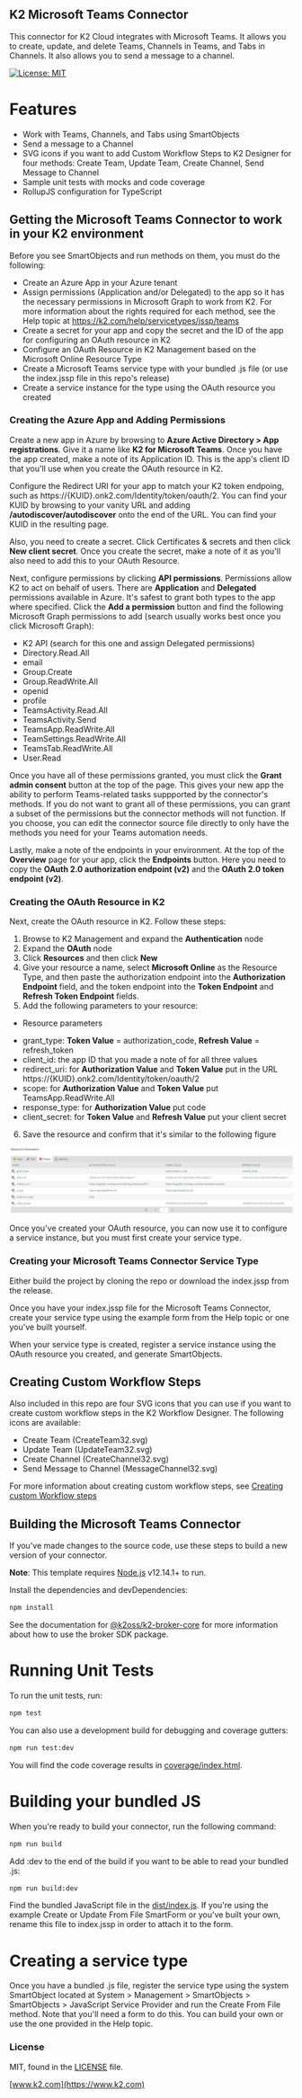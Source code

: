 ## K2 Microsoft Teams Connector

This connector for K2 Cloud integrates with Microsoft Teams. It allows you to create, update, and delete Teams, Channels in Teams, and Tabs in Channels. It also allows you to send a message to a channel.

[![License: MIT](https://img.shields.io/badge/License-MIT-yellow.svg)](https://opensource.org/licenses/MIT)

# Features

  - Work with Teams, Channels, and Tabs using SmartObjects
  - Send a message to a Channel
  - SVG icons if you want to add Custom Workflow Steps to K2 Designer for four methods: Create Team, Update Team, Create Channel, Send Message to Channel
  - Sample unit tests with mocks and code coverage
  - RollupJS configuration for TypeScript


## Getting the Microsoft Teams Connector to work in your K2 environment

Before you see SmartObjects and run methods on them, you must do the following:

 - Create an Azure App in your Azure tenant
 - Assign permissions (Application and/or Delegated) to the app so it has the necessary permissions
 in Microsoft Graph to work from K2. For more information about the rights required for each method, see the Help topic at https://k2.com/help/servicetypes/jssp/teams
 - Create a secret for your app and copy the secret and the ID of the app for configuring an OAuth resource in K2
 - Configure an OAuth Resource in K2 Management based on the Microsoft Online Resource Type
 - Create a Microsoft Teams service type with your bundled .js file (or use the index.jssp file in this repo's release)
 - Create a service instance for the type using the OAuth resource you created

 ### Creating the Azure App and Adding Permissions
 
 Create a new app in Azure by browsing to **Azure Active Directory > App registrations**. Give it a name like **K2 for Microsoft Teams**. Once you have the app created, make a note of its Application ID. This is the app's client ID that you'll use when you create the OAuth resource in K2.

 Configure the Redirect URI for your app to match your K2 token endpoing, such as https://{KUID}.onk2.com/Identity/token/oauth/2. You can find your KUID by browsing to your vanity URL and adding **/autodiscover/autodiscover** onto the end of the URL. You can find your KUID in the resulting page.

 Also, you need to create a secret. Click Certificates & secrets and then click **New client secret**. Once you create the secret, make a note of it as you'll also need to add this to your OAuth Resource.

 Next, configure permissions by clicking **API permissions**. Permissions allow K2 to act on behalf of users. There are **Application** and **Delegated** permissions available in Azure. It's safest to grant both types to the app where specified. Click the **Add a permission** button and find the following Microsoft Graph permissions to add (search usually works best once you click Microsoft Graph):

  + K2 API (search for this one and assign Delegated permissions)
  + Directory.Read.All
  + email
  + Group.Create
  + Group.ReadWrite.All
  + openid
  + profile
  + TeamsActivity.Read.All
  + TeamsActivity.Send
  + TeamsApp.ReadWrite.All
  + TeamSettings.ReadWrite.All
  + TeamsTab.ReadWrite.All
  + User.Read

  Once you have all of these permissions granted, you must click the **Grant admin consent** button at the top of the page. This gives your new app the ability to perform Teams-related tasks suppported by the connector's methods. If you do not want to grant all of these permissions, you can grant a subset of the permissions but the connector methods will not function. If you choose, you can edit the connector source file directly to only have the methods you need for your Teams automation needs.

  Lastly, make a note of the endpoints in your environment. At the top of the **Overview** page for your app, click the **Endpoints** button. Here you need to copy the **OAuth 2.0 authorization endpoint (v2)** and the **OAuth 2.0 token endpoint (v2)**.  

  ### Creating the OAuth Resource in K2

  Next, create the OAuth resource in K2. Follow these steps:
  
  1. Browse to K2 Management and expand the **Authentication** node
  2. Expand the **OAuth** node
  3. Click **Resources** and then click **New**
  4. Give your resource a name, select **Microsoft Online** as the Resource Type, and then paste the authorization endpoint into the **Authorization Endpoint** field, and the token endpoint into the **Token Endpoint** and **Refresh Token Endpoint** fields.
  5. Add the following parameters to your resource:
  * Resource parameters
   + grant_type: **Token Value** = authorization_code, **Refresh Value** = refresh_token
   + client_id: the app ID that you made a note of for all three values
   + redirect_uri: for **Authorization Value** and **Token Value** put in the URL https://{KUID}.onk2.com/Identity/token/oauth/2
   + scope: for **Authorization Value** and **Token Value** put TeamsApp.ReadWrite.All
   + response_type: for **Authorization Value** put code
   + client_secret: for **Token Value** and **Refresh Value** put your client secret
  6. Save the resource and confirm that it's similar to the following figure

  ![Example OAuth Resource for Microsoft Teams](/OAuthResource.png)

  Once you've created your OAuth resource, you can now use it to configure a service instance, but you must first create your service type.

  ### Creating your Microsoft Teams Connector Service Type

  Either build the project by cloning the repo or download the index.jssp from the release.

  Once you have your index.jssp file for the Microsoft Teams Connector, create your service type using the example form from the Help topic or one you've built yourself.

  When your service type is created, register a service instance using the OAuth resource you created, and generate SmartObjects.

## Creating Custom Workflow Steps

Also included in this repo are four SVG icons that you can use if you want to create custom workflow steps in the K2 Workflow Designer. The following icons are available:
+ Create Team (CreateTeam32.svg)
+ Update Team (UpdateTeam32.svg)
+ Create Channel (CreateChannel32.svg)
+ Send Message to Channel (MessageChannel32.svg)

For more information about creating custom workflow steps, see [Creating custom Workflow steps](https://help.k2.com/onlinehelp/k2cloud/DevRef/current/default.htm#Extend/WF/Steps/Steps-Creating.htm%3FTocPath%3DExtending%2520K2%2520Cloud%7CCustom%2520workflow%2520steps%7C_____3)

## Building the Microsoft Teams Connector

If you've made changes to the source code, use these steps to build a new version of your connector.

**Note**: This template requires [Node.js](https://nodejs.org/) v12.14.1+ to run.

Install the dependencies and devDependencies:

```bash
npm install
```

See the documentation for [@k2oss/k2-broker-core](https://www.npmjs.com/package/@k2oss/k2-broker-core)
for more information about how to use the broker SDK package.

# Running Unit Tests
To run the unit tests, run:

```bash
npm test
```

You can also use a development build for debugging and coverage gutters:

```bash
npm run test:dev
```

You will find the code coverage results in [coverage/index.html](./coverage/index.html).

# Building your bundled JS
When you're ready to build your connector, run the following command:

```bash
npm run build
```

Add :dev to the end of the build if you want to be able to read your bundled .js:

```bash
npm run build:dev
```

Find the bundled JavaScript file in the [dist/index.js](./dist/index.js). If you're using the example Create or Update From File SmartForm or you've built your own, rename this file to index.jssp in order to attach it to the form.

# Creating a service type
Once you have a bundled .js file, register the service type using the system SmartObject located
at System > Management > SmartObjects > SmartObjects > JavaScript Service
Provider and run the Create From File method. Note that you'll need a form to do this. You can build
your own or use the one provided in the Help topic.

### License

MIT, found in the [LICENSE](./LICENSE) file.

[www.k2.com](https://www.k2.com)